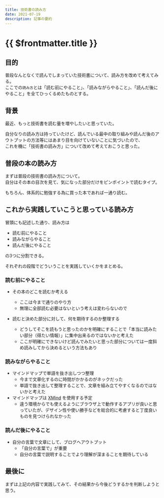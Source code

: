 ```yaml
---
title: 技術書の読み方
date: 2021-07-19
description: 記事の要約
---
```


# {{ $frontmatter.title }}

## 目的

普段なんとなくで読んでしまっていた技術書について、読み方を改めて考えてみる。  
ここでの`読み方`とは「読む前にやること」、「読みながらやること」、「読んだ後にやること」を全てひっくるめたものとする。

## 背景

最近、もっと技術書を読む量を増やしたいと思っていた。

自分なりの読み方は持っていたけど、読んでいる最中の取り組みや読んだ後のアウトプットの方法等にはあまり目を向けていないことに気づいたので、  
これを機に「技術書の読み方」について改めて考えておこうと思った。

## 普段の本の読み方

まずは普段の技術書の読み方について。   
自分はその本の目次を見て、気になった部分だけをピンポイントで読むタイプ。

もちろん、体系的に勉強する為に買った本であれば一通り読む。

## これから実践していこうと思っている読み方

冒頭にも記述した通り、読み方は

* 読む前にやること
* 読みながらやること
* 読んだ後にやること

の3つに分割できる。

それぞれの段階でどういうことを実践していくかをまとめる。

### 読む前にやること

* その本のどこを読むか考える
  * ここは今まで通りのやり方
  * 無理に全部読む必要はないという考えは変わらないので

* 読むと決めた部分に対して、何を期待するのか整理する
  * どうしてそこを読もうと思ったのかを明確にすることで「本当に読みたい部分（得たい情報）」に集中出来るのではないかと考えた
  * ここが明確にできないけど読んでみたいと思った部分については一度斜め読みしてから決めるという方法もあり

### 読みながらやること

* マインドマップで単語を抜き出しつつ整理
  * 今まで文章化するのに時間がかかるのがネックだった
  * 単語で抜き出して整理することで、文章を組み立てやすくなるのではないかと考えた
* マインドマップは [XMind](https://jp.xmind.net/feature/) を使用する予定
  * 違う環境からでも使えるようにブラウザ上で動作するアプリが良いと思っていたが、デザイン性や使い勝手などを総合的に考慮すると丁度良いものを見つけられなかった

### 読んだ後にやること

* 自分の言葉で文章にして、ブログへアウトプット
  * 「自分の言葉で」が重要
  * 自分の言葉で説明することでより理解が深まることを期待している

## 最後に

まずは上記の内容で実践してみて、その結果から今後どうするかを判断しようと思う。
